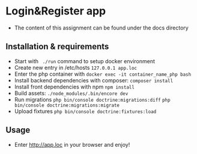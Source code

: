 # Login&Register app

- The content of this assignment can be found under the docs directory

## Installation & requirements

- Start with ``` ./run``` command to setup docker environment
- Create new entry in /etc/hosts
```127.0.0.1 app.loc```
- Enter the php container with ```docker exec -it container_name_php bash```
- Install backend dependencies with composer: ```composer install``` 
- Install front dependencies with npm ```npm install```
- Build assets: ```./node_modules/.bin/encore dev```
- Run migrations ```php bin/console doctrine:migrations:diff``` ```php bin/console doctrine:migrations:migrate```
- Upload fixtures ```php bin/console doctrine:fixtures:load```

## Usage

- Enter http://app.loc in your browser and enjoy!
